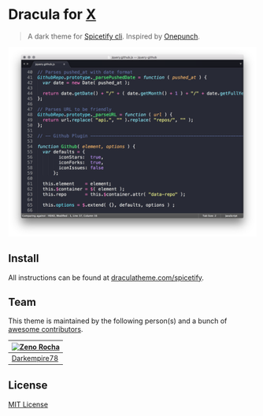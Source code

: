 # Dracula for [X](http://link-to-x.com)

> A dark theme for [Spicetify cli](https://github.com/khanhas/spicetify-cli). Inspired by [Onepunch](https://github.com/morpheusthewhite/spicetify-themes/tree/master/Onepunch).

![Screenshot](./screenshot.png)

## Install

All instructions can be found at [draculatheme.com/spicetify](https://draculatheme.com/spicetify).

## Team

This theme is maintained by the following person(s) and a bunch of [awesome contributors](https://github.com/dracula/template/graphs/contributors).

[![Zeno Rocha](https://github.com/zenorocha.png?size=100)](https://github.com/zenorocha) |
--- |
[Darkempire78](https://github.com/Darkempire78) |

## License

[MIT License](./LICENSE)
